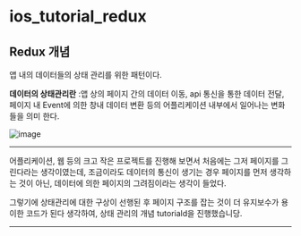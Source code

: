 # ios_tutorial_redux 

## Redux 개념

앱 내의 데이터들의 상태 관리를 위한 패턴이다. 

**데이터의 상태관리란**
:앱 상의 페이지 간의 데이터 이동, api 통신을 통한 데이터 전달, 페이지 내 Event에 의한 창내 데이터 변환 등의 어플리케이션 내부에서 일어나는
변화들을 의미 한다. 

![image](https://user-images.githubusercontent.com/67617819/124408965-58c93380-dd82-11eb-8ce9-8b17c80c5d25.png)

---

어플리케이션, 웹 등의 크고 작은 프로젝트를 진행해 보면서 처음에는 그저 페이지를 그린다라는 생각이였는데, 조금이라도 데이터의 통신이 생기는 경우 페이지를 먼저 생각하는 것이 아닌, 데이터에 의한 페이지의 그려짐이라는 생각이 들었다.

그렇기에 상태관리에 대한 구상이 선행된 후 페이지 구조를 잡는 것이 더 유지보수가 용이한 코드가 된다 생각하여, 상태 관리의 개념 tutoriald을 진행했습니당.

---
